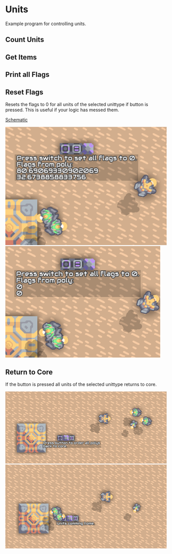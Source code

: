 # Units

Example program for controlling units.

## Count Units

## Get Items

## Print all Flags

## Reset Flags

Resets the flags to 0 for all units of the selected unittype if button is pressed. This is useful if your logic has messed them.

[Schematic](./reset_flags.msch)

![](./img/reset1.png)
![](./img/reset2.png)

## Return to Core

If the button is pressed all units of the selected unittype returns to core.

![](./img/home1.png)
![](./img/home2.png)
